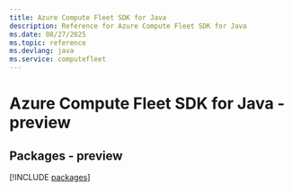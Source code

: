 ```yaml
---
title: Azure Compute Fleet SDK for Java
description: Reference for Azure Compute Fleet SDK for Java
ms.date: 08/27/2025
ms.topic: reference
ms.devlang: java
ms.service: computefleet
---
```

# Azure Compute Fleet SDK for Java - preview
## Packages - preview
[!INCLUDE [packages](compute-fleet-index.md)]